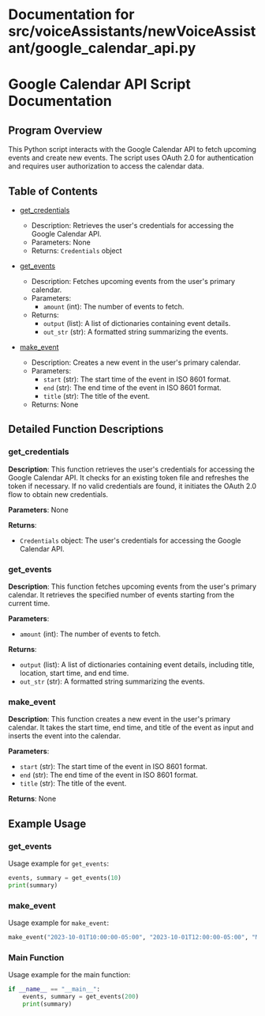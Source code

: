 # Documentation for src/voiceAssistants/newVoiceAssistant/google_calendar_api.py

# Google Calendar API Script Documentation

## Program Overview

This Python script interacts with the Google Calendar API to fetch upcoming events and create new events. The script uses OAuth 2.0 for authentication and requires user authorization to access the calendar data.

## Table of Contents

- [get_credentials](#get_credentials)
  - Description: Retrieves the user's credentials for accessing the Google Calendar API.
  - Parameters: None
  - Returns: `Credentials` object

- [get_events](#get_events)
  - Description: Fetches upcoming events from the user's primary calendar.
  - Parameters:
    - `amount` (int): The number of events to fetch.
  - Returns:
    - `output` (list): A list of dictionaries containing event details.
    - `out_str` (str): A formatted string summarizing the events.

- [make_event](#make_event)
  - Description: Creates a new event in the user's primary calendar.
  - Parameters:
    - `start` (str): The start time of the event in ISO 8601 format.
    - `end` (str): The end time of the event in ISO 8601 format.
    - `title` (str): The title of the event.
  - Returns: None

## Detailed Function Descriptions

### get_credentials

**Description**: This function retrieves the user's credentials for accessing the Google Calendar API. It checks for an existing token file and refreshes the token if necessary. If no valid credentials are found, it initiates the OAuth 2.0 flow to obtain new credentials.

**Parameters**: None

**Returns**:
- `Credentials` object: The user's credentials for accessing the Google Calendar API.

### get_events

**Description**: This function fetches upcoming events from the user's primary calendar. It retrieves the specified number of events starting from the current time.

**Parameters**:
- `amount` (int): The number of events to fetch.

**Returns**:
- `output` (list): A list of dictionaries containing event details, including title, location, start time, and end time.
- `out_str` (str): A formatted string summarizing the events.

### make_event

**Description**: This function creates a new event in the user's primary calendar. It takes the start time, end time, and title of the event as input and inserts the event into the calendar.

**Parameters**:
- `start` (str): The start time of the event in ISO 8601 format.
- `end` (str): The end time of the event in ISO 8601 format.
- `title` (str): The title of the event.

**Returns**: None

## Example Usage

### get_events

Usage example for `get_events`:

```python
events, summary = get_events(10)
print(summary)
```

### make_event

Usage example for `make_event`:

```python
make_event("2023-10-01T10:00:00-05:00", "2023-10-01T12:00:00-05:00", "Meeting with Team")
```

### Main Function

Usage example for the main function:

```python
if __name__ == "__main__":
    events, summary = get_events(200)
    print(summary)
```